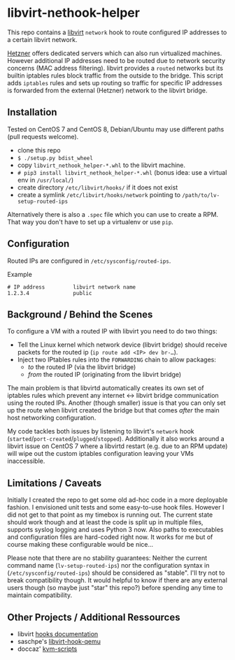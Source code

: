 # libvirt-nethook-helper

This repo contains a [libvirt](https://libvirt.org/) `network` hook to route configured IP addresses to a certain libvirt network.

[Hetzner](https://www.hetzner.de) offers dedicated servers which can also run virtualized machines. However additional IP addresses need to be routed due to network security concerns (MAC address filtering). libvirt provides a `routed` networks but its builtin iptables rules block traffic from the outside to the bridge. This script adds `iptables` rules and sets up routing so traffic for specific IP addresses is forwarded from the external (Hetzner) network to the libvirt bridge.

## Installation

Tested on CentOS 7 and CentOS 8, Debian/Ubuntu may use different paths (pull requests welcome).

- clone this repo
- `$ ./setup.py bdist_wheel`
- copy `libvirt_nethook_helper-*.whl` to the libvirt machine.
- `# pip3 install libvirt_nethook_helper-*.whl` (bonus idea: use a virtual env in `/usr/local/`)
- create directory `/etc/libvirt/hooks/` if it does not exist
- create a symlink `/etc/libvirt/hooks/network` pointing to `/path/to/lv-setup-routed-ips`

Alternatively there is also a `.spec` file which you can use to create a RPM. That way you don't have to set up a virtualenv or use `pip`.


## Configuration

Routed IPs are configured in `/etc/sysconfig/routed-ips`.

Example

    # IP address         libvirt network name
    1.2.3.4              public


## Background / Behind the Scenes

To configure a VM with a routed IP with libvirt you need to do two things:

- Tell the Linux kernel which network device (libvirt bridge) should receive packets for the routed ip (`ip route add <IP> dev br-…`).
- Inject two IPtables rules into the `FORWARDING` chain to allow packages:
    - *to* the routed IP (via the libvirt bridge)
    - *from* the routed IP (originating from the libvirt bridge)

The main problem is that libvirtd automatically creates its own set of iptables rules which prevent any internet <-> libvirt bridge communication using the routed IPs. Another (though smaller) issue is that you can only set up the route when libvirt created the bridge but that comes *after* the main host networking configuration.

My code tackles both issues by listening to libvirt's `network` hook (`started`/`port-created`/`plugged`/`stopped`). Additionally it also works around a libvirt issue on CentOS 7 where a libvirtd restart (e.g. due to an RPM update) will wipe out the custom iptables configuration leaving your VMs inaccessible.


## Limitations / Caveats

Initially I created the repo to get some old ad-hoc code in a more deployable fashion. I envisioned unit tests and some easy-to-use hook files. However I did not get to that point as my timebox is running out. The current state should work though and at least the code is split up in multiple files, supports syslog logging and uses Python 3 now. Also paths to executables and configuration files are hard-coded right now. It works for me but of course making these configurable would be nice...

Please note that there are no stability guarantees: Neither the current command name (`lv-setup-routed-ips`) nor the configuration syntax in (`/etc/sysconfig/routed-ips`) should be considered as "stable". I'll try not to break compatibility though. It would helpful to know if there are any external users though (so maybe just "star" this repo?) before spending any time to maintain compatibility.


## Other Projects / Additional Ressources

* libvirt [hooks documentation](https://libvirt.org/hooks.html)
* saschpe's [libvirt-hook-qemu](https://github.com/saschpe/libvirt-hook-qemu)
* doccaz' [kvm-scripts](https://github.com/doccaz/kvm-scripts)


